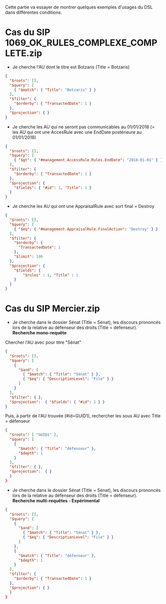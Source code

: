 Cette partie va essayer de montrer quelques exemples d'usages du DSL dans différentes conditions.

# Cas du SIP 1069_OK_RULES_COMPLEXE_COMPLETE.zip

- Je cherche l'AU dont le titre est Botzaris (Title = Botzaris)

```json
{
  "$roots": [],
  "$query": [
    { "$match": { "Title": "Botzaris" } }
  ],
  "$filter": {
    "$orderby": { "TransactedDate": 1 }
  },
  "$projection": { }
}
```

- Je cherche les AU qui ne seront pas communicables au 01/01/2018 (= les AU qui ont une AccesRule avec une EndDate postérieure au 01/01/2018)

```json
{
  "$roots": [],
  "$query": [
    { "$gt": { "#management.AccessRule.Rules.EndDate": "2018-01-01" } }
  ],
  "$filter": {
    "$orderby": { "TransactedDate": 1 }
  },
  "$projection": {
    "$fields": { "#id": 1, "Title": 1 }
  }
}
```

- Je cherche les AU qui ont une AppraisalRule avec sort final = Destroy

```json
{
  "$roots": [],
  "$query": [
    { "$eq": { "#management.AppraisalRule.FinalAction": "Destroy" } }
  ],
  "$filter": {
    "$orderby": {
      "TransactedDate": 1
    },
    "$limit": 100
  },
  "$projection": {
    "$fields": {
    	"$rules" : 1, "Title" : 1
    }
  }
}
```

# Cas du SIP Mercier.zip

- Je cherche dans le dossier Sénat (Title = Sénat), les discours prononcés lors de la relative au défenseur des droits (Title = défenseur). 
**Recherche mono-requête**

Chercher l'AU avec pour titre "Sénat"

```json
{
  "$roots": [],
  "$query": [
    {
      "$and": [
        { "$match": { "Title": "Sénat" } },
        { "$eq": { "DescriptionLevel": "File" } }
      ]
    }
  ],
  "$filter": { },
  "$projection":  { "$fields": { "#id": 1 } }
}
```

Puis, à partir de l'AU trouvée (#id=GUID1), rechercher les sous AU avec Title = défenseur

```json
{
  "$roots": [ "GUID1" ],
  "$query": [
    {
      "$match": { "Title": "défenseur" },
      "$depth": 1
    }
  ],
  "$filter": { },
  "$projection":  { }
  }
}
```

- Je cherche dans le dossier Sénat (Title = Sénat), les discours prononcés lors de la relative au défenseur des droits (Title = défenseur). **Recherche multi-requêtes - Expérimental**

```json
{
  "$roots": [],
  "$query": [
    {
      "$and": [
        { "$match": { "Title": "Sénat" } },
        { "$eq": { "DescriptionLevel": "File" } }
      ]
    },
    {
      "$match": { "Title": "défenseur" },
      "$depth": 1
    }
  ],
  "$filter": {
    "$orderby": { "TransactedDate": 1 }
  },
  "$projection": { }
  }
}
```